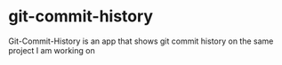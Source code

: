 # git-commit-history
Git-Commit-History is an app that shows git commit history on the same project I am working on
